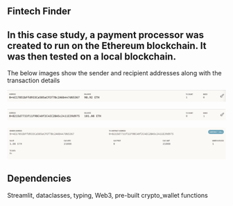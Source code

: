## Fintech Finder

In this case study, a payment processor was created to run on the Ethereum blockchain. It was then tested on a local blockchain.
-
The below images show the sender and recipient addresses along with the transaction details


![myAddress](myAddress.png)

![recipientAddress](recipientAddress.png)

![Transaction](Transaction.png)

## Dependencies
Streamlit, dataclasses, typing, Web3, pre-built crypto_wallet functions